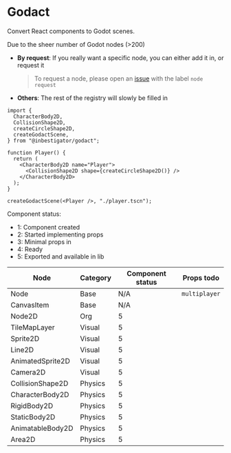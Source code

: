 # Godact

Convert React components to Godot scenes.

Due to the sheer number of Godot nodes (>200)

- **By request**: If you really want a specific node, you can either add it in,
  or request it
  > To request a node, please open an
  > [issue](https://github.com/inbestigator/godact/issues/new) with the label
  > `node request`
- **Others**: The rest of the registry will slowly be filled in

```tsx
import {
  CharacterBody2D,
  CollisionShape2D,
  createCircleShape2D,
  createGodactScene,
} from "@inbestigator/godact";

function Player() {
  return (
    <CharacterBody2D name="Player">
      <CollisionShape2D shape={createCircleShape2D()} />
    </CharacterBody2D>
  );
}

createGodactScene(<Player />, "./player.tscn");
```

Component status:

- 1: Component created
- 2: Started implementing props
- 3: Minimal props in
- 4: Ready
- 5: Exported and available in lib

| Node             | Category | Component status | Props todo    |
| ---------------- | -------- | ---------------- | ------------- |
| Node             | Base     | N/A              | `multiplayer` |
| CanvasItem       | Base     | N/A              |               |
| Node2D           | Org      | 5                |               |
| TileMapLayer     | Visual   | 5                |               |
| Sprite2D         | Visual   | 5                |               |
| Line2D           | Visual   | 5                |               |
| AnimatedSprite2D | Visual   | 5                |               |
| Camera2D         | Visual   | 5                |               |
| CollisionShape2D | Physics  | 5                |               |
| CharacterBody2D  | Physics  | 5                |               |
| RigidBody2D      | Physics  | 5                |               |
| StaticBody2D     | Physics  | 5                |               |
| AnimatableBody2D | Physics  | 5                |               |
| Area2D           | Physics  | 5                |               |
